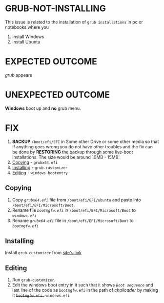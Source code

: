 # GRUB-NOT-INSTALLING

This issue is related to the installation of `grub installations` in pc or notebooks where you

1. Install Windows
2. Install Ubuntu

# EXPECTED OUTCOME

*grub* appears

# UNEXPECTED OUTCOME

**Windows** boot up and **no** grub menu.

# FIX

1. **BACKUP** `/boot/efi/EFI` in Some other Drive or some other media so that if anything goes wrong you do not have other troubles and the fix can be done by **RESTORING** the backup through some live-boot installations. The size would be around 10MB - 15MB.
2. [Copying](##copying) - `grubx64.efi`
3. [Installing](##installing) - `grub-customizer`
4. [Editing](##editing) - `windows bootentry`

## Copying

1. Copy *`grubx64.efi`* file from `/boot/efi/EFI/ubuntu` and paste into `/boot/efi/EFI/Microsoft/Boot`.
2. Rename file *`bootmgfw.efi`* in `/boot/efi/EFI/Microsoft/Boot` to *`windows.efi`*
3. Rename *`grubx64.efi`* file in `/boot/efi/EFI/Microsoft/Boot` to *`bootmgfw.efi`*

## Installing

Install `grub-customizer` from [site's link](https://launchpad.net/~danielrichter2007/+archive/ubuntu/grub-customizer)

## Editing

1. Run `grub-customizer`.
2. Edit the windows boot entry in it such that it shows *`Boot sequence`* and last line of the code as `bootmgfw.efi` in the path of *chailoader* by making it  ~~`bootmgfw.efi.`~~ `windows.efi`